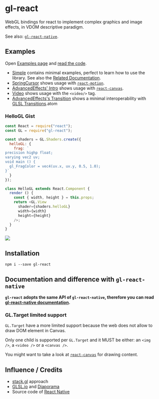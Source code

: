 # gl-react

WebGL bindings for react to implement complex graphics and image effects, in VDOM descriptive paradigm.

See also: [`gl-react-native`](https://github.com/ProjectSeptemberInc/gl-react-native).

## Examples

Open [Examples page](http://projectseptemberinc.github.io/gl-react/) and [read the code](https://github.com/ProjectSeptemberInc/gl-react/tree/master/Examples).

- [Simple](https://github.com/ProjectSeptemberInc/gl-react/tree/master/Examples/Simple) contains minimal examples, perfect to learn how to use the library. See also the [Related Documentation](http://projectseptemberinc.gitbooks.io/gl-react-native/content/).
- [SpringCursor](https://github.com/ProjectSeptemberInc/gl-react/tree/master/Examples/SpringCursor/index.js) shows usage with [`react-motion`](https://github.com/chenglou/react-motion).
- [AdvancedEffects' Intro](https://github.com/ProjectSeptemberInc/gl-react/blob/master/Examples/AdvancedEffects/src/Intro.js) shows usage with [`react-canvas`](https://github.com/Flipboard/react-canvas).
- [Video](https://github.com/ProjectSeptemberInc/gl-react/blob/master/Examples/Video/index.js) shows usage with the `<video/>` tag.
- [AdvancedEffects's Transition](https://github.com/ProjectSeptemberInc/gl-react/blob/master/Examples/AdvancedEffects/src/Transition.js) shows a minimal interoperability with [GLSL Transitions](http://transitions.glsl.io/).atom

### HelloGL Gist

```js
const React = require("react");
const GL = require("gl-react");

const shaders = GL.Shaders.create({
  helloGL: {
    frag: `
precision highp float;
varying vec2 uv;
void main () {
  gl_FragColor = vec4(uv.x, uv.y, 0.5, 1.0);
}`
  }
});

class HelloGL extends React.Component {
  render () {
    const { width, height } = this.props;
    return <GL.View
      shader={shaders.helloGL}
      width={width}
      height={height}
    />;
  }
}
```

![](https://cloud.githubusercontent.com/assets/211411/9386550/432492c6-475c-11e5-9328-f3d5187298c1.jpg)


## Installation

```
npm i --save gl-react
```

## Documentation and difference with `gl-react-native`

**`gl-react` adopts the same API of `gl-react-native`, therefore you can read
[gl-react-native documentation](https://github.com/ProjectSeptemberInc/gl-react-native/tree/master/docs).**

### GL.Target limited support

`GL.Target` have a more limited support because the web does not allow to draw DOM element in Canvas.

Only one child is supported per `GL.Target` and it MUST be either: an `<img />`, a `<video />` or a `<canvas />`.

You might want to take a look at [`react-canvas`](https://github.com/Flipboard/react-canvas) for drawing content.


## Influence / Credits

- [stack.gl](http://stack.gl/) approach
- [GLSL.io](http://glsl.io/) and [Diaporama](https://github.com/gre/diaporama)
- Source code of [React Native](https://github.com/facebook/react-native)

